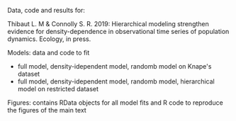 Data, code and results for:

Thibaut L. M & Connolly S. R. 2019: Hierarchical modeling strengthen evidence for density-dependence in observational time series of population dynamics. Ecology, in press.

Models: data and code to fit
* full model, density-idependent model, randomb model on Knape's dataset
* full model, density-idependent model, randomb model, hierarchical model on restricted dataset

Figures: contains RData objects for all model fits and R code to reproduce the figures of the main text

